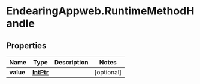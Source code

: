 # EndearingAppweb.RuntimeMethodHandle

## Properties
Name | Type | Description | Notes
------------ | ------------- | ------------- | -------------
**value** | [**IntPtr**](IntPtr.md) |  | [optional] 
